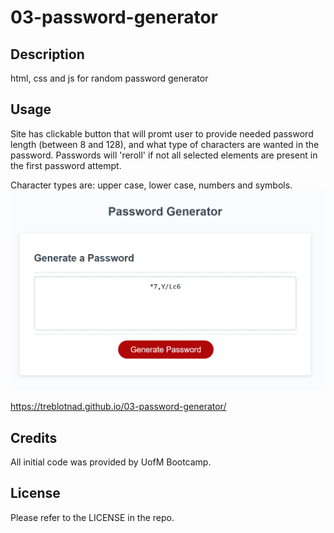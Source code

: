 # 03-password-generator

## Description
html, css and js for random password generator



## Usage
Site has clickable button that will promt user to provide needed password length (between 8 and 128), and what type of characters are wanted in the password.
Passwords will 'reroll' if not all selected elements are present in the first password attempt.

Character types are: upper case, lower case, numbers and symbols.
![alt text](assets/images/deployed-screenshot-password-generator.png)

https://treblotnad.github.io/03-password-generator/

## Credits
All initial code was provided by UofM Bootcamp.

## License
Please refer to the LICENSE in the repo.